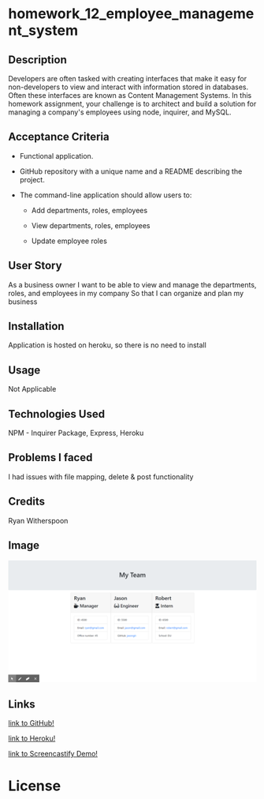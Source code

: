 # homework_12_employee_management_system


## Description

Developers are often tasked with creating interfaces that make it easy for non-developers to view and interact with information stored in databases. Often these interfaces are known as Content Management Systems. In this homework assignment, your challenge is to architect and build a solution for managing a company's employees using node, inquirer, and MySQL.

## Acceptance Criteria


* Functional application.

* GitHub repository with a unique name and a README describing the project.

* The command-line application should allow users to:

  * Add departments, roles, employees

  * View departments, roles, employees

  * Update employee roles

## User Story

As a business owner
I want to be able to view and manage the departments, roles, and employees in my company
So that I can organize and plan my business

## Installation

Application is hosted on heroku, so there is no need to install

## Usage

Not Applicable 

## Technologies Used

NPM - Inquirer Package, Express, Heroku

## Problems I faced

I had issues with file mapping, delete & post functionality 

## Credits

Ryan Witherspoon

## Image
![image info](./images/homework_10_screengrab.png)

## Links
[link to GitHub!](https://github.com/ryanwit/homework_11_note_taker)

[link to Heroku!](https://whispering-retreat-20482.herokuapp.com/notes)

[link to Screencastify Demo!](https://drive.google.com/file/d/1FJeGrao22fnT_hSq9LdgWKugGTYxdVLr/view)


# License